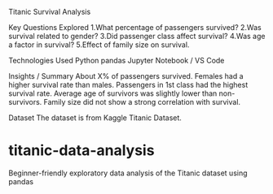 Titanic Survival Analysis


Key Questions Explored
1.What percentage of passengers survived?
2.Was survival related to gender?
3.Did passenger class affect survival?
4.Was age a factor in survival?
5.Effect of family size on survival.

Technologies Used
Python
pandas
Jupyter Notebook / VS Code


Insights / Summary
About X% of passengers survived.
Females had a higher survival rate than males.
Passengers in 1st class had the highest survival rate.
Average age of survivors was slightly lower than non-survivors.
Family size did not show a strong correlation with survival.

Dataset
The dataset is from Kaggle Titanic Dataset.

# titanic-data-analysis
Beginner-friendly exploratory data analysis of the Titanic dataset using pandas
